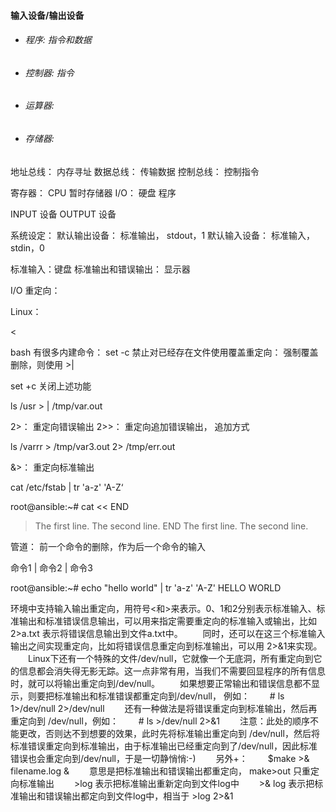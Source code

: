 #### 输入设备/输出设备
* ###### 程序:     指令和数据
* ###### 控制器:   指令
* ###### 运算器:
* ###### 存储器:

地址总线： 内存寻址
数据总线： 传输数据
控制总线： 控制指令

寄存器：    CPU 暂时存储器
I/O：    硬盘
程序

INPUT 设备
OUTPUT 设备

系统设定：
默认输出设备：     标准输出， stdout，1
默认输入设备：     标准输入， stdin，0

标准输入：键盘
标准输出和错误输出：  显示器

I/O 重定向：

Linux：
>
<

bash 有很多内建命令：
set -c      禁止对已经存在文件使用覆盖重定向：
强制覆盖删除，则使用  >|

set +c      关闭上述功能

ls /usr > | /tmp/var.out        

2>：     重定向错误输出
2>>：  重定向追加错误输出， 追加方式

ls /varrr   >  /tmp/var3.out   2> /tmp/err.out

&>：     重定向标准输出

cat /etc/fstab | tr 'a-z' 'A-Z‘

root@ansible:~# cat << END
> The first line.
> The second line.
> END
The first line.
The second line.



管道： 前一个命令的删除，作为后一个命令的输入

命令1  |  命令2  |  命令3

root@ansible:~# echo "hello world" |  tr 'a-z' 'A-Z'
HELLO WORLD


环境中支持输入输出重定向，用符号<和>来表示。0、1和2分别表示标准输入、标准输出和标准错误信息输出，可以用来指定需要重定向的标准输入或输出，比如 2>a.txt 表示将错误信息输出到文件a.txt中。
　　同时，还可以在这三个标准输入输出之间实现重定向，比如将错误信息重定向到标准输出，可以用 2>&1来实现。
　　Linux下还有一个特殊的文件/dev/null，它就像一个无底洞，所有重定向到它的信息都会消失得无影无踪。这一点非常有用，当我们不需要回显程序的所有信息时，就可以将输出重定向到/dev/null。
　　如果想要正常输出和错误信息都不显示，则要把标准输出和标准错误都重定向到/dev/null， 例如：
　　# ls 1>/dev/null 2>/dev/null
　　还有一种做法是将错误重定向到标准输出，然后再重定向到 /dev/null，例如：
　　# ls >/dev/null 2>&1
　　注意：此处的顺序不能更改，否则达不到想要的效果，此时先将标准输出重定向到 /dev/null，然后将标准错误重定向到标准输出，由于标准输出已经重定向到了/dev/null，因此标准错误也会重定向到/dev/null，于是一切静悄悄:-)
　　另外+：
　　$make >& filename.log &
　　意思是把标准输出和错误输出都重定向， make>out 只重定向标准输出
　　>log 表示把标准输出重新定向到文件log中
　　>& log 表示把标准输出和错误输出都定向到文件log中，相当于 >log 2>&1

